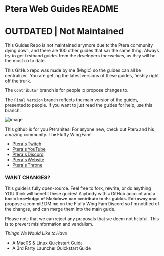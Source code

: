 # Ptera Web Guides README

# OUTDATED | Not Maintained 

This Guides Repo is not maintained anymore due to the Ptera community dying down, and there are 100 other guides that say the same thing.
Always try to get firsthand guides from the developers themselves, as they will be the most up to date.

This GitHub repo was made by me (Magic) so the guides can all be centralized. You are getting the latest versions
of these guides, freshly right off the trunk. 

The `Contributor` branch is for people to propose changes to.

The `Final Version` branch reflects the main version of the guides, presented to people.
If you want to just read the guides for help, use this branch.

![image](https://user-images.githubusercontent.com/125587294/219458523-8aff9ee4-120d-4e1d-8296-a8ed4ec99512.png)

This github is for you Pteranites! For anyone new, check out Ptera and his amazing community. The Fluffy Wing Fam!

* [Ptera's Twitch](https://www.twitch.tv/ptera_xd)
* [Ptera's YouTube](https://www.youtube.com/@Ptera_xd)
* [Ptera's Discord](https://discord.com/invite/VBHSGT4TbR)
* [Ptera's Website](https://www.ptera.tv/)
* [Ptera's Throne](https://throne.me/ptera_xd/wishlist)


### WANT CHANGES?
This guide is fully open-source. Feel free to fork, rewrite, or do anything YOU think will benefit these guides! Anybody with a GitHub account and a basic knowledge of Markdown can contribute to the guides. Edit away and propose a commit! DM me on the Fluffy Wing Fam Discord so I'm notified of the changes, and can merge them into the main guide.

Please note that we can reject any proposals that we deem not helpful. This is to prevent misinformation and vandalism.

*Things We Would Like to Have*

* A MacOS & Linux Quickstart Guide
* A 3rd Party Launcher Quickstart Guide

